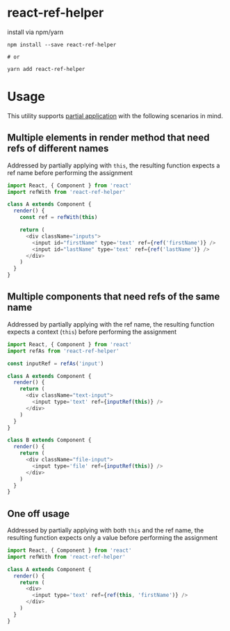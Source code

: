 # react-ref-helper

install via npm/yarn
```shell
npm install --save react-ref-helper

# or

yarn add react-ref-helper
```

# Usage

This utility supports [partial application](http://benalman.com/news/2012/09/partial-application-in-javascript/#partial-application) with the following scenarios in mind.

## Multiple elements in render method that need refs of different names
Addressed by partially applying with `this`,
the resulting function expects a ref name before performing the assignment
```javascript
import React, { Component } from 'react'
import refWith from 'react-ref-helper'

class A extends Component {
  render() {
    const ref = refWith(this)

    return (
      <div className="inputs">
        <input id="firstName" type='text' ref={ref('firstName')} />
        <input id="lastName" type='text' ref={ref('lastName')} />
      </div>
    )
  }
}
```

## Multiple components that need refs of the same name
Addressed by partially applying with the ref name,
the resulting function expects a context (`this`) before performing the assignment
```javascript
import React, { Component } from 'react'
import refAs from 'react-ref-helper'

const inputRef = refAs('input')

class A extends Component {
  render() {
    return (
      <div className="text-input">
        <input type='text' ref={inputRef(this)} />
      </div>
    )
  }
}

class B extends Component {
  render() {
    return (
      <div className="file-input">
        <input type='file' ref={inputRef(this)} />
      </div>
    )
  }
}
```

## One off usage
Addressed by partially applying with both `this` and the ref name,
the resulting function expects only a value before performing the assignment
```javascript
import React, { Component } from 'react'
import refWith from 'react-ref-helper'

class A extends Component {
  render() {
    return (
      <div>
        <input type='text' ref={ref(this, 'firstName')} />
      </div>
    )
  }
}
```
